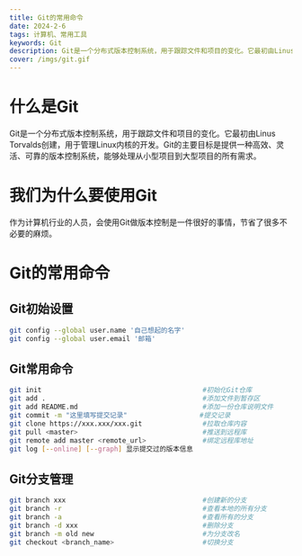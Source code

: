 ```yaml
---
title: Git的常用命令
date: 2024-2-6
tags: 计算机、常用工具
keywords: Git
description: Git是一个分布式版本控制系统，用于跟踪文件和项目的变化。它最初由Linus Torvalds创建，用于管理Linux内核的开发。Git的主要目标是提供一种高效、灵活、可靠的版本控制系统，能够处理从小型项目到大型项目的所有需求。
cover: /imgs/git.gif
---
```


# 什么是Git

Git是一个分布式版本控制系统，用于跟踪文件和项目的变化。它最初由Linus Torvalds创建，用于管理Linux内核的开发。Git的主要目标是提供一种高效、灵活、可靠的版本控制系统，能够处理从小型项目到大型项目的所有需求。
# 我们为什么要使用Git
作为计算机行业的人员，会使用Git做版本控制是一件很好的事情，节省了很多不必要的麻烦。
# Git的常用命令
## Git初始设置

```bash
git config --global user.name '自己想起的名字'
git config --global user.email '邮箱'
```
## Git常用命令
```bash
git init                                        #初始化Git仓库
git add .                                       #添加文件到暂存区
git add README.md                               #添加一份仓库说明文件
git commit -m "这里填写提交记录"                  #提交记录
git clone https://xxx.xxx/xxx.git               #拉取仓库内容
git pull <master>                               #推送到远程库
git remote add master <remote_url>              #绑定远程库地址
git log [--online] [--graph] 显示提交过的版本信息
```
## Git分支管理
```bash
git branch xxx                                  #创建新的分支
git branch -r                                   #查看本地的所有分支
git branch -a                                   #查看所有的分支
git branch -d xxx                               #删除分支
git branch -m old new                           #为分支改名
git checkout <branch_name>                      #切换分支
```

